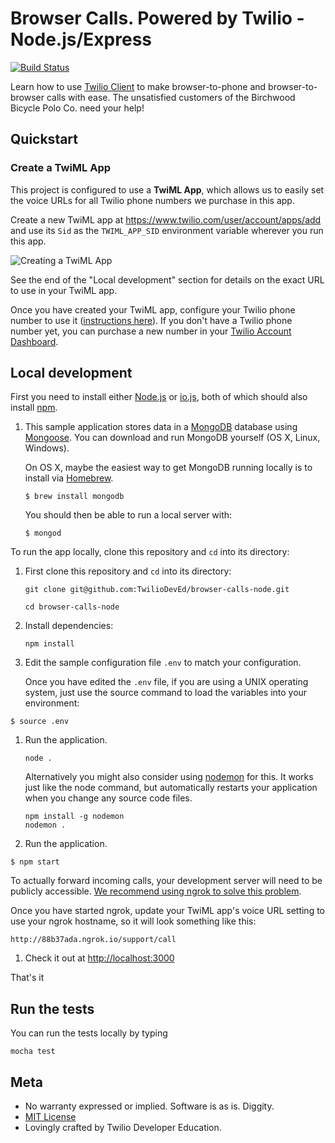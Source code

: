 # Browser Calls. Powered by Twilio - Node.js/Express
[![Build
Status](https://travis-ci.org/TwilioDevEd/browser-calls-node.svg?branch=master)](https://travis-ci.org/TwilioDevEd/browser-calls-node)

Learn how to use [Twilio Client](https://www.twilio.com/client) to make browser-to-phone and browser-to-browser calls with ease. The unsatisfied customers of the Birchwood Bicycle Polo Co. need your help!

## Quickstart

### Create a TwiML App

This project is configured to use a **TwiML App**, which allows us to easily set the voice URLs for all Twilio phone numbers we purchase in this app.

Create a new TwiML app at https://www.twilio.com/user/account/apps/add and use its `Sid` as the `TWIML_APP_SID` environment variable wherever you run this app.

![Creating a TwiML App](http://howtodocs.s3.amazonaws.com/call-tracking-twiml-app.gif)

See the end of the "Local development" section for details on the exact URL to use in your TwiML app.

Once you have created your TwiML app, configure your Twilio phone number to use it ([instructions here](https://www.twilio.com/help/faq/twilio-client/how-do-i-create-a-twiml-app)). If you don't have a Twilio phone number yet, you can purchase a new number in your [Twilio Account Dashboard](https://www.twilio.com/user/account/phone-numbers/incoming).

## Local development

First you need to install either [Node.js](http://nodejs.org/) or [io.js](https://iojs.org/en/index.html), both of which
should also install [npm](https://www.npmjs.com/).

1. This sample application stores data in a [MongoDB](https://www.mongodb.org/) database using [Mongoose](http://mongoosejs.com/). You can download and run MongoDB yourself (OS X, Linux, Windows).

   On OS X, maybe the easiest way to get MongoDB running locally is to install via [Homebrew](http://brew.sh/).

   ```
   $ brew install mongodb
   ```
   You should then be able to run a local server with:

   ```
   $ mongod
   ```

To run the app locally, clone this repository and `cd` into its directory:

1. First clone this repository and `cd` into its directory:
   ```
   git clone git@github.com:TwilioDevEd/browser-calls-node.git

   cd browser-calls-node
   ```

1. Install dependencies:

    ```
    npm install
    ```

4. Edit the sample configuration file `.env` to match your configuration.

   Once you have edited the `.env` file, if you are using a UNIX operating system, just use the source command to load the variables into your environment:

  ```
  $ source .env
  ```

1. Run the application.

    ```
    node .
    ```
    Alternatively you might also consider using [nodemon](https://github.com/remy/nodemon) for this. It works just like
    the node command, but automatically restarts your application when you change any source code files.

    ```
    npm install -g nodemon
    nodemon .
    ```

1. Run the application.

  ```
  $ npm start
  ```

To actually forward incoming calls, your development server will need to be publicly accessible. [We recommend using ngrok to solve this problem](https://www.twilio.com/blog/2015/09/6-awesome-reasons-to-use-ngrok-when-testing-webhooks.html).

Once you have started ngrok, update your TwiML app's voice URL setting to use your ngrok hostname, so it will look something like this:

```
http://88b37ada.ngrok.io/support/call
```

1. Check it out at [http://localhost:3000](http://localhost:3000)

That's it

## Run the tests

You can run the tests locally by typing

```
mocha test
```

## Meta

* No warranty expressed or implied. Software is as is. Diggity.
* [MIT License](http://www.opensource.org/licenses/mit-license.html)
* Lovingly crafted by Twilio Developer Education.
